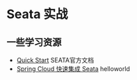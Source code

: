 # Seata 实战

## 一些学习资源

- [Quick Start](http://seata.io/en-us/docs/user/quickstart.html) SEATA官方文档
- [Spring Cloud 快速集成 Seata](https://github.com/seata/seata-samples/blob/master/doc/quick-integration-with-spring-cloud.md) helloworld

